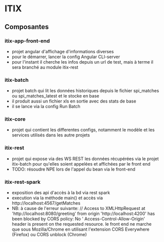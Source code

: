 # ITIX

## Composantes

### itix-app-front-end

- projet angular d'affichage d'informations diverses
- pour le démarrer, lancer la config Angular CLI-server
- pour l'instant il cherche les infos depuis un url de test, mais à terme il sera branché au module itix-rest

### itix-batch

- projet batch qui lit les données historiques depuis le fichier spi_matches ou spi_matches_latest et le stocke en base
- il produit aussi un fichier xls en sortie avec des stats de base
- il se lance via la config Run Batch

### itix-core

- projet qui contient les differentes configs, notamment le modèle et les services utilisés dans les autre projets

### itix-rest

- projet qui expose via des WS REST les données récupérées via le projet itix-batch pour qu'elles soient appelées et affichées par le front end
- TODO: résoudre NPE lors de l'appel du bean via le front-end

### itix-rest-spark

- exposition des api d'accès à la bd via rest spark
- execution via la méthode main() et accès via  http://localhost:4567/getMatches
- NB: à cause de l'erreur suivante:
  // Access to XMLHttpRequest at 'http://localhost:8080/greeting' from origin 'http://localhost:4200' has been blocked by CORS policy: No '
  Access-Control-Allow-Origin' header is present on the requested resource. le front end ne marche que sous Mozilla/Chrome en utilisant l'extension CORS
  Everywhere (Firefox) ou CORS unblock (Chrome)
